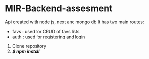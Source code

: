 # MIR-Backend-assesment
Api created with node js, next and mongo db
It has two main routes:
- favs : used for CRUD of favs lists
- auth : used for registering and login

1. Clone repository
2. ***$ npm install***
